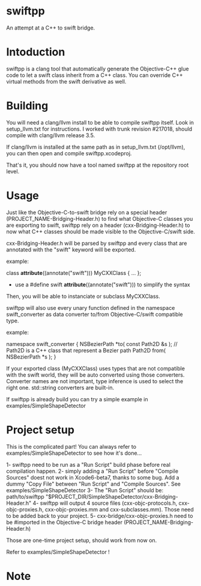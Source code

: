 swiftpp
=======

An attempt at a C++ to swift bridge.


Intoduction
===========

swiftpp is a clang tool that automatically generate the Objective-C++ glue code to let a swift class inherit from a C++ class.  You can override C++ virtual methods from the swift derivative as well.


Building
========

You will need a clang/llvm install to be able to compile swiftpp itself.  Look in setup_llvm.txt for  instructions. I worked with trunk revision #217018, should compile with clang/llvm release 3.5.

If clang/llvm is installed at the same path as in setup_llvm.txt (/opt/llvm), you can then open and compile swiftpp.xcodeproj.

That's it, you should now have a tool named swiftpp at the repository root level.


Usage
=====

Just like the Objective-C-to-swift bridge rely on a special header (PROJECT_NAME-Bridging-Header.h) to find what Objective-C classes you are exporting to swift, swiftpp rely on a header (cxx-Bridging-Header.h) to now what C++ classes should be made visible to the Objective-C/swift side.

cxx-Bridging-Header.h will be parsed by swiftpp and every class that are annotated with the "swift" keyword will be exported.

example:

class __attribute__((annotate("swift"))) MyCXXClass { ... };

 * use a #define swift __attribute__((annotate("swift"))) to simplify the syntax

Then, you will be able to instanciate or subclass MyCXXClass.

swiftpp will also use every unary function defined in the namespace swift_converter as data converter to/from Objective-C/swift compatible type.

example:

namespace swift_converter
{
NSBezierPath *to( const Path2D &s ); // Path2D is a C++ class that represent a Bezier path
Path2D from( NSBezierPath *s );
}

If your exported class (MyCXXClass) uses types that are not compatible with the swift world, they will be auto converted using those converters.  Converter names are not important, type inference is used to select the right one.  std::string converters are built-in.

If swiftpp is already build you can try a simple example in examples/SimpleShapeDetector


Project setup
=============

This is the complicated part! You can always refer to examples/SimpleShapeDetector to see how it's done...

1- swiftpp need to be run as a "Run Script" build phase before real compilation happen.
2- simply adding a "Run Script" before "Compile Sources" doest not work in Xcode6-beta7, thanks to some bug. Add a dummy "Copy File" between "Run Script" and "Compile Sources". See examples/SimpleShapeDetector
3- The "Run Script" should be:
	path/to/swiftpp "$PROJECT_DIR/SimpleShapeDetector/cxx-Bridging-Header.h"
4- swiftpp will output 4 source files (cxx-objc-protocols.h, cxx-objc-proxies.h, cxx-objc-proxies.mm and cxx-subclasses.mm). Those need to be added back to your project.
5- cxx-bridge/cxx-objc-proxies.h need to be #imported in the Objective-C bridge header (PROJECT_NAME-Bridging-Header.h)

Those are one-time project setup, should work from now on.

Refer to examples/SimpleShapeDetector !

Note
====



